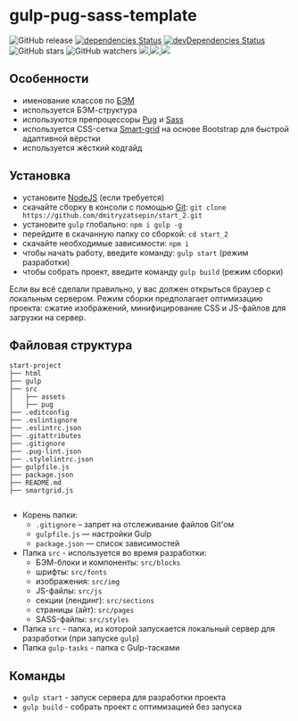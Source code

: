 # gulp-pug-sass-template 

![GitHub release](https://img.shields.io/github/release/dmitryzatsepin/start_2.svg)
[![dependencies Status](https://david-dm.org/dmitryzatsepin/start/status.svg)](https://david-dm.org/dmitryzatsepin/start_2)
[![devDependencies Status](https://david-dm.org/dmitryzatsepin/start/dev-status.svg)](https://david-dm.org/dmitryzatsepin/start?type=dev)
![GitHub stars](https://img.shields.io/github/stars/dmitryzatsepin/start_2.svg?style=social)
![GitHub watchers](https://img.shields.io/github/watchers/dmitryzatsepin/start_2.svg?style=social)
<a href="https://qiwi.com/n/DMITRYZATSEPIN">
<img src="https://img.shields.io/badge/%D0%97%D0%B0%D0%B4%D0%BE%D0%BD%D0%B0%D1%82%D1%8C%20%D0%BD%D0%B0%20%D0%BF%D0%B8%D0%B2%D0%BE-Qiwi-orange.svg">
</a>
<a href="https://www.paypal.com/paypalme/dimpin/">
<img src="https://img.shields.io/badge/%D0%97%D0%B0%D0%B4%D0%BE%D0%BD%D0%B0%D1%82%D1%8C%20%D0%BD%D0%B0%20%D0%BF%D0%B8%D0%B2%D0%BE-PayPal-informational.svg">
</a>
<a href="https://www.tinkoff.ru/sl/7CGdxiCUr2E">
<img src="https://img.shields.io/badge/%D0%97%D0%B0%D0%B4%D0%BE%D0%BD%D0%B0%D1%82%D1%8C%20%D0%BD%D0%B0%20%D0%BF%D0%B8%D0%B2%D0%BE-%D0%9D%D0%B0%20%D0%BA%D0%B0%D1%80%D1%82%D1%83%20--%205536%209137%207072%203936-informational.svg">
</a>

## Особенности
* именование классов по [БЭМ](https://ru.bem.info/)
* используется БЭМ-структура
* используются препроцессоры [Pug](https://pugjs.org/) и [Sass](https://sass-lang.com/)
* используется CSS-сетка [Smart-grid](https://github.com/dmitry-lavrik/smart-grid) на основе Bootstrap для быстрой адаптивной вёрстки
* используется жёсткий кодгайд

## Установка
* установите [NodeJS](https://nodejs.org/en/) (если требуется)
* скачайте сборку в консоли с помощью [Git](https://git-scm.com/downloads): ```git clone https://github.com/dmitryzatsepin/start_2.git```
* установите ```gulp``` глобально: ```npm i gulp -g```
* перейдите в скачанную папку со сборкой: ```cd start_2```
* скачайте необходимые зависимости: ```npm i```
* чтобы начать работу, введите команду: ```gulp start``` (режим разработки)
* чтобы собрать проект, введите команду ```gulp build``` (режим сборки)

Если вы всё сделали правильно, у вас должен открыться браузер с локальным сервером.
Режим сборки предполагает оптимизацию проекта: сжатие изображений, минифицирование CSS и JS-файлов для загрузки на сервер.

## Файловая структура

```
start-project
├── html
├── gulp
├── src
│   ├── assets
│   ├── pug
├── .editconfig
├── .eslintignore
├── .eslintrc.json
├── .gitattributes
├── .gitignore
├── .pug-lint.json
├── .stylelintrc.json
├── gulpfile.js
├── package.json
├── README.md
├── smartgrid.js


```

* Корень папки:
    * ```.gitignore``` – запрет на отслеживание файлов Git'ом
    * ```gulpfile.js``` — настройки Gulp
    * ```package.json``` — список зависимостей
* Папка ```src``` - используется во время разработки:
    * БЭМ-блоки и компоненты: ```src/blocks```
    * шрифты: ```src/fonts```
    * изображения: ```src/img```
    * JS-файлы: ```src/js```
    * секции (лендинг): ```src/sections```
    * страницы (айт): ```src/pages```
    * SASS-файлы: ```src/styles```
* Папка ```src``` - папка, из которой запускается локальный сервер для разработки (при запуске ```gulp```)
* Папка ```gulp-tasks``` - папка с Gulp-тасками

## Команды
* ```gulp start``` - запуск сервера для разработки проекта
* ```gulp build``` - собрать проект с оптимизацией без запуска 
